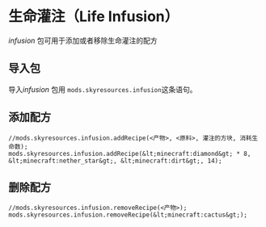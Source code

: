 # 生命灌注（Life Infusion）

*infusion* 包可用于添加或者移除生命灌注的配方

## 导入包

导入*infusion* 包用 `mods.skyresources.infusion`这条语句。

## 添加配方

```zenscript
//mods.skyresources.infusion.addRecipe(<产物>, <原料>, 灌注的方块, 消耗生命数);
mods.skyresources.infusion.addRecipe(&lt;minecraft:diamond&gt; * 8, &lt;minecraft:nether_star&gt;, &lt;minecraft:dirt&gt;, 14);
```

## 删除配方

```zenscript
//mods.skyresources.infusion.removeRecipe(<产物>);
mods.skyresources.infusion.removeRecipe(&lt;minecraft:cactus&gt;);
```